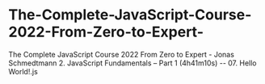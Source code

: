 # The-Complete-JavaScript-Course-2022-From-Zero-to-Expert-
The Complete JavaScript Course 2022 From Zero to Expert - Jonas Schmedtmann
2. JavaScript Fundamentals – Part 1 (4h41m10s)
   -- 07. Hello World!.js
